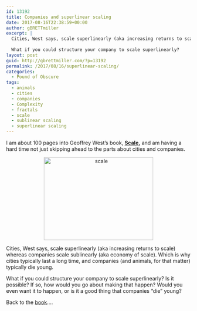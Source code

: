 ```yaml
---
id: 13192
title: Companies and superlinear scaling
date: 2017-08-16T22:38:59+00:00
author: gBRETTmiller
excerpt: |
  Cities, West says, scale superlinearly (aka increasing returns to scale) whereas companies scale sublinearly (aka economy of scale). Which is why cities typically last a long time, and companies (and animals, for that matter) typically die young.
  
  What if you could structure your company to scale superlinearly?
layout: post
guid: http://gbrettmiller.com/?p=13192
permalink: /2017/08/16/superlinear-scaling/
categories:
  - Pound of Obscure
tags:
  - animals
  - cities
  - companies
  - Complexity
  - fractals
  - scale
  - sublinear scaling
  - superlinear scaling
---
```

I am about 100 pages into Geoffrey West&#8217;s book, **[Scale](http://www.penguinrandomhouse.com/books/314049/scale-by-geoffrey-west/),** and am having a hard time not just skipping ahead to the parts about cities and companies.

<p style="text-align:center;">
  <img class="alignnone size-full wp-image-13201" src="https://i0.wp.com/167.99.231.190/wp-content/uploads/2017/08/scale-e1515623730113.jpeg?resize=298%2C226" alt="scale" width="298" height="226" data-recalc-dims="1" />
</p>

Cities, West says, scale superlinearly (aka increasing returns to scale) whereas companies scale sublinearly (aka economy of scale). Which is why cities typically last a long time, and companies (and animals, for that matter) typically die young.

What if you could structure your company to scale superlinearly? Is it possible? If <span class="text_exposed_show">so, how would you go about making that happen? Would you even want it to happen, or is it a good thing that companies &#8220;die&#8221; young?</span>

<div class="text_exposed_show">
  <p>
    Back to the <a href="http://www.penguinrandomhouse.com/books/314049/scale-by-geoffrey-west/">book</a>&#8230;.
  </p>
  
  <p>
    &nbsp;
  </p>
</div>